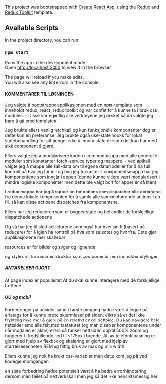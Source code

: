 This project was bootstrapped with [Create React App](https://github.com/facebook/create-react-app), using the [Redux](https://redux.js.org/) and [Redux Toolkit](https://redux-toolkit.js.org/) template.

## Available Scripts

In the project directory, you can run:

### `npm start`

Runs the app in the development mode.<br />
Open [http://localhost:3000](http://localhost:3000) to view it in the browser.

The page will reload if you make edits.<br />
You will also see any lint errors in the console.


#### KOMMENTARER TIL LØSNINGEN #####

Jeg valgte å bootstrappe applikasjonen med en npm-template som inneholdt redux, react, redux toolkit og var confet for å kunne ta i bruk css modules. 
    - Disse var egentlig alle verktøyene jeg  ønsket så da valgte jeg bare å gå emd templaten 

Jeg brukte ellers vanlig fetchkall og kun funksjonelle komponenter dog er dette kun en preferanse. 
Jeg brukte også use-state hooks for lokal statebehandling for alt trenger ikke å innom state dersom det kun har med sikk component å gjøre.

Ellers valgte jeg å modularisere koden i commonmappa med alle generelle moduler som konstanter, fetch-service typer og mappere.
    - ved apikall valgte jeg å mappe alle kall-data om til egene datamodeller for å ha full kontroll på hva jeg tar inn og hva jeg forkaster.
I componentsmappa har jeg komponentene som inngår i appen (denne kunne videre vært modularisert i mindre logiske komponenter men dette ble valgt bort for apper er så liten)

I redux mappa har jeg 3 repoer en for actions som dispatcher alle acrionene fra denne lokale komponenten for å samle alle sammenhørende actions i en fil.
    så kan disse actioene dispatches fra komponentene.

Ellers har jeg reduceren som er bygger state og behandler de forskjellige dispatchede actionene

Og så har jeg til slutt selectorene som også har hver sin fil(basert på reducere) for å igjen ha kontroll på hva som selectes og hvorfra. Dete gjør applikasjonene mer skalerbar

resources er for bilder og svger og lignende

og styles vil ha sammen struktur som components men innholder stylinger

##### ANTAKELSER GJORT 
At page index er popularitet
At du skal kunne interagere med de forskjellige treffene


##### UU og mobil
Forbedringer på uusiden sånn i første omgang hadde vært  å legge på ariatags for å kunne bruke skjermleser på siden.
ellers så er det ikke fryktelig mye mer å gjøre på en relativt enkel nettside.
Du kan navigere hele nettsider emd alle felt med tastaturet (og man disabler komponentene under når modalen er aktiv)
ellers så funker nettsiden opp til 500% zoom og fungerer tilfredstillende ned til <175px i bredde.
Alt av telefontilpasning er gjort med hjelp av flexbox og skalering er gjort med hjelp av størrelsesenheten REM og flittig bruk av max og min width

Ellers kunne jeg nok ha brukt css-variabler men dette kom jeg på ved kodegjennomgangen

en siste forbedring hadde potensielt vært å ha bedre errorhåndtering dersom man feilet på nettverkskall men jeg så det ikke hensiktsmessig her
